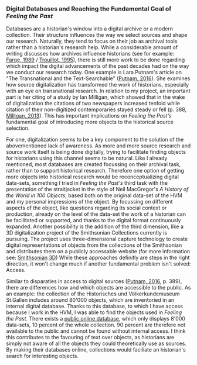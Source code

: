 ### Digital Databases and Reaching the Fundamental Goal of ***Feeling the Past***

Databases are a historian's window into a digital archive or a modern collection. Their structure influences the way we select sources and shape our research. Naturally, they tend to focus on their job as archival tools rather than a historian's research help. While a considerable amount of writing discusses how archives influence historians (see for example: [Farge, 1989](bibliography.md#farge-1989) / [Trouillot, 1995](bibliography.md#trouillot-1995)), there is still more work to be done regarding which impact the digital advancements of the past decades had on the way we conduct our research today. One example is Lara Putnam's article on "The Transnational and the Text-Searchable" ([Putnam, 2016](bibliography.md#putnam-2016)). She examines how source digitalization has transformed the work of historians, especially with an eye on transnational research. In relation to my project, an important part is her citing of a study by Ian Milligan, which showed that in the wake of digitalization the citations of two newspapers increased tenfold while citation of their non-digitized contemporaries stayed steady or fell (p. 388, [Milligan, 2013](bibliography.md#milligan-2013)). This has important implications on *Feeling the Past's* fundamental goal of introducing more objects to the historical source selection. 

For one, digitalization seems to be a key component to the solution of the abovementioned lack of awareness. As more and more source research and source work itself is being done digitally, trying to facilitate finding objects for historians using this channel seems to be natural. Like I already mentioned, most databases are created focussing on their archival task, rather than to support historical research. Therefore one option of getting more objects into historical research would be reconceptualizing digital data-sets, something I tried in *Feeling the Past's* third task with the presentation of the straitjacket in the style of Neil MacGregor's *A History of the World in 100 Objects*, based both on the original data-set of the HVM and my personal impressions of the object. By focussing on different aspects of the object, like questions regarding its social context or production, already on the level of the data-set the work of a historian can be facilitated or supported, and thanks to the digital format continuously expanded. Another possibility is the addition of the third dimension, like a 3D digitalization project of the Smithsonian Collections currently is pursuing. The project uses three-dimensional capture technology to create digital representations of objects from the collections of the Smithsonian and distributes them on a publicly accessable website (for more information see: [Smithsonian 3D](https://3d.si.edu/)) While these approaches definitly are steps in the right direction, it won't change much if another fundamental problem isn't solved: Access.

Similar to disparaties in access to digital sources ([Putnam, 2016](bibliography.md#putnam-2016), p. 389), there are differences how and which objects are accessible to the public. As an example: the collection of the Historisches und Völkerkundemuseum St.Gallen includes around 80'000 objects, which are inventoried in an internal digital database. Thanks to this database, to which I have access because I work in the HVM, I was able to find the objects used in *Feeling the Past*. There exists a [public online database](http://www.online-collection.ch/), which only displays 8'000 data-sets, 10 percent of the whole collection. 90 percent are therefore not available to the public and cannot be found without internal access. I think this contributes to the favouring of text over objects, as historians are simply not aware of all the objects they could theoretically use as sources. By making their databases online, collections would faciliate an historian's search for interesting objects.